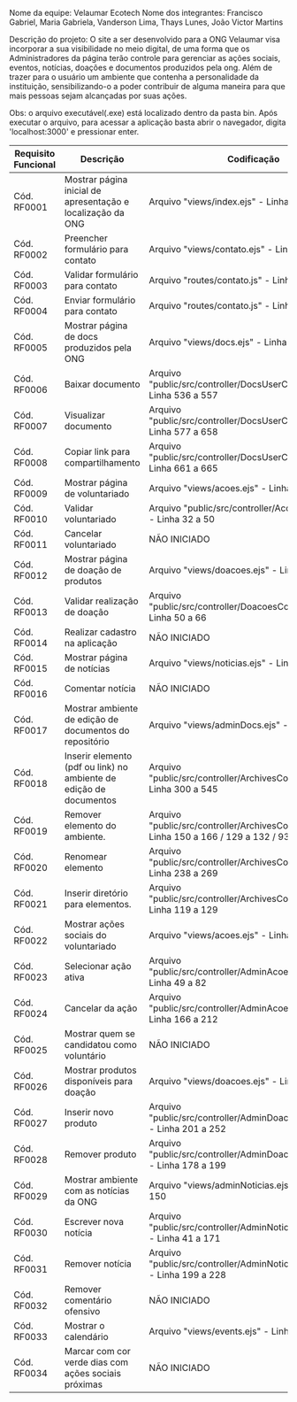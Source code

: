 Nome da equipe: Velaumar Ecotech
Nome dos integrantes: Francisco Gabriel, Maria Gabriela, Vanderson Lima, Thays Lunes, João Victor Martins

Descrição do projeto:
O site a ser desenvolvido para a ONG Velaumar visa incorporar a sua visibilidade no meio digital, de uma forma que os Administradores da página terão controle para gerenciar as ações sociais, eventos, notícias, doações e documentos produzidos pela ong. Além de trazer para o usuário um ambiente que contenha a personalidade da instituição, sensibilizando-o a poder contribuir de alguma maneira para que mais pessoas sejam alcançadas por suas ações.

Obs: o arquivo executável(.exe) está localizado dentro da pasta bin. Após executar o arquivo, para acessar a aplicação basta abrir o navegador, digita 'localhost:3000' e pressionar enter.


Requisito Funcional | Descrição | Codificação
--- | --- | --- 
Cód. RF0001 | Mostrar página inicial de apresentação e localização da ONG  | Arquivo "views/index.ejs" - Linha 1 a 249
Cód. RF0002 | Preencher formulário para contato | Arquivo "views/contato.ejs" - Linha 1 a 91
Cód. RF0003 | Validar formulário para contato | Arquivo "routes/contato.js" - Linha 8 a 34
Cód. RF0004 | Enviar formulário para contato | Arquivo "routes/contato.js" - Linha 25 a 31
Cód. RF0005 | Mostrar página de docs produzidos pela ONG | Arquivo "views/docs.ejs" - Linha 1 a 138
Cód. RF0006 | Baixar documento | Arquivo "public/src/controller/DocsUserController.js" - Linha 536 a 557
Cód. RF0007 | Visualizar documento | Arquivo "public/src/controller/DocsUserController.js" - Linha 577 a 658
Cód. RF0008 | Copiar link para compartilhamento | Arquivo "public/src/controller/DocsUserController.js" - Linha 661 a 665
Cód. RF0009 | Mostrar página de voluntariado | Arquivo "views/acoes.ejs" - Linha 1 a 65
Cód. RF0010 | Validar voluntariado | Arquivo "public/src/controller/AcoesController.js" - Linha 32 a 50
Cód. RF0011 | Cancelar voluntariado | NÃO INICIADO
Cód. RF0012 | Mostrar página de doação de produtos | Arquivo "views/doacoes.ejs" - Linha 1 a 67
Cód. RF0013 | Validar realização de doação | Arquivo "public/src/controller/DoacoesController.js" - Linha 50 a 66
Cód. RF0014 | Realizar cadastro na aplicação | NÃO INICIADO
Cód. RF0015 | Mostrar página de notícias | Arquivo "views/noticias.ejs" - Linha 1 a 43
Cód. RF0016 | Comentar notícia | NÃO INICIADO
Cód. RF0017 | Mostrar ambiente de edição de documentos do repositório | Arquivo "views/adminDocs.ejs" - Linha 1 a 177
Cód. RF0018 | Inserir elemento (pdf ou link) no ambiente de edição de documentos | Arquivo "public/src/controller/ArchivesController.ejs" - Linha 300 a 545
Cód. RF0019 | Remover elemento do ambiente. | Arquivo "public/src/controller/ArchivesController.js" - Linha 150 a 166 / 129 a 132 / 93 a 127
Cód. RF0020 | Renomear elemento | Arquivo "public/src/controller/ArchivesController.js" - Linha 238 a 269
Cód. RF0021 | Inserir diretório para elementos. | Arquivo "public/src/controller/ArchivesController.js" - Linha 119 a 129
Cód. RF0022 | Mostrar ações sociais do voluntariado  | Arquivo "views/acoes.ejs" - Linha 1 a 65
Cód. RF0023 | Selecionar ação ativa  | Arquivo "public/src/controller/AdminAcoesController.js" - Linha 49 a 82
Cód. RF0024 | Cancelar da ação  | Arquivo "public/src/controller/AdminAcoesController.js" - Linha 166 a 212
Cód. RF0025 | Mostrar quem se candidatou como voluntário  | NÃO INICIADO
Cód. RF0026 | Mostrar produtos disponíveis para doação   | Arquivo "views/doacoes.ejs" - Linha 1 a 67
Cód. RF0027 | Inserir novo produto | Arquivo "public/src/controller/AdminDoacoesController.js" - Linha 201 a 252
Cód. RF0028 | Remover produto | Arquivo "public/src/controller/AdminDoacoesController.js" - Linha 178 a 199
Cód. RF0029 | Mostrar ambiente com as notícias da ONG  | Arquivo "views/adminNoticias.ejs" - Linha 1 a 150
Cód. RF0030 | Escrever nova notícia  | Arquivo "public/src/controller/AdminNoticiasController.js" - Linha 41 a 171
Cód. RF0031 | Remover notícia  | Arquivo "public/src/controller/AdminNoticiasController.js" - Linha 199 a 228
Cód. RF0032 | Remover comentário ofensivo  | NÃO INICIADO
Cód. RF0033 | Mostrar o calendário  | Arquivo "views/events.ejs" - Linha 1 a 34
Cód. RF0034 | Marcar com cor verde dias com ações sociais próximas  | NÃO INICIADO